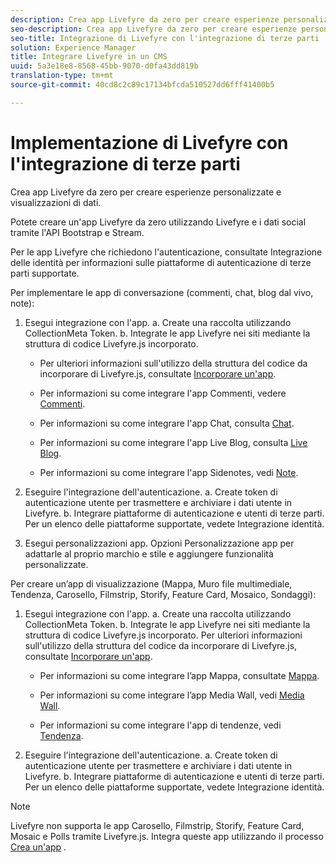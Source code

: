 ```yaml
---
description: Crea app Livefyre da zero per creare esperienze personalizzate e visualizzazioni di dati.
seo-description: Crea app Livefyre da zero per creare esperienze personalizzate e visualizzazioni di dati.
seo-title: Integrazione di Livefyre con l'integrazione di terze parti
solution: Experience Manager
title: Integrare Livefyre in un CMS
uuid: 5a3e18e8-8568-45bb-9070-d0fa43dd819b
translation-type: tm+mt
source-git-commit: 40cd8c2c89c17134bfcda510527dd6fff41400b5

---
```



# Implementazione di Livefyre con l'integrazione di terze parti

Crea app Livefyre da zero per creare esperienze personalizzate e visualizzazioni di dati.

Potete creare un'app Livefyre da zero utilizzando Livefyre e i dati social tramite l'API Bootstrap e Stream.

Per le app Livefyre che richiedono l'autenticazione, consultate Integrazione delle identità per informazioni sulle piattaforme di autenticazione di terze parti supportate.

Per implementare le app di conversazione (commenti, chat, blog dal vivo, note):

1. Esegui integrazione con l'app.
a. Create una raccolta utilizzando CollectionMeta Token.
b. Integrate le app Livefyre nei siti mediante la struttura di codice Livefyre.js incorporato.

   * Per ulteriori informazioni sull'utilizzo della struttura del codice da incorporare di Livefyre.js, consultate [Incorporare un'app](/help/implementation/c-getting-started/c-implementation-process/c-using-livefyre.js-to-create-customize-and-use-apps-on-your-site.md).

   * Per informazioni su come integrare l'app Commenti, vedere [Commenti](/help/using/c-about-apps/c-comments/c-comments.md).

   * Per informazioni su come integrare l'app Chat, consulta [Chat](/help/using/c-about-apps/c-chat-app/c-chat-app.md).

   * Per informazioni su come integrare l'app Live Blog, consulta [Live Blog](/help/using/c-about-apps/c-liveblog-app/c-liveblog-app.md).

   * Per informazioni su come integrare l'app Sidenotes, vedi [Note](/help/using/c-about-apps/c-sidenotes-app/c-sidenotes-app.md).

1. Eseguire l'integrazione dell'autenticazione.
a. Create token di autenticazione utente per trasmettere e archiviare i dati utente in Livefyre.
b. Integrare piattaforme di autenticazione e utenti di terze parti. Per un elenco delle piattaforme supportate, vedete Integrazione [](/help/implementation/t-about-identity-integration/t-about-identity-integration.md)identità.

1. Esegui personalizzazioni app. Opzioni Personalizzazione app per adattarle al proprio marchio e stile e aggiungere funzionalità personalizzate.

Per creare un’app di visualizzazione (Mappa, Muro file multimediale, Tendenza, Carosello, Filmstrip, Storify, Feature Card, Mosaico, Sondaggi):

1. Esegui integrazione con l'app.
a. Create una raccolta utilizzando CollectionMeta Token.
b. Integrate le app Livefyre nei siti mediante la struttura di codice Livefyre.js incorporato. Per ulteriori informazioni sull'utilizzo della struttura del codice da incorporare di Livefyre.js, consultate [Incorporare un'app](/help/implementation/c-getting-started/c-implementation-process/c-using-livefyre.js-to-create-customize-and-use-apps-on-your-site.md).

   * Per informazioni su come integrare l’app Mappa, consultate [Mappa](/help/using/c-about-apps/c-map-app/c-map-app.md).

   * Per informazioni su come integrare l’app Media Wall, vedi [Media Wall](/help/using/c-about-apps/c-media-wall-app/c-media-wall-app.md).

   * Per informazioni su come integrare l'app di tendenze, vedi [Tendenza](/help/using/c-about-apps/c-trending-app/c-trending-app.md).

1. Eseguire l'integrazione dell'autenticazione.
a. Create token di autenticazione utente per trasmettere e archiviare i dati utente in Livefyre.
b. Integrare piattaforme di autenticazione e utenti di terze parti. Per un elenco delle piattaforme supportate, vedete Integrazione [](/help/implementation/t-about-identity-integration/t-about-identity-integration.md)identità.

>[!NOTE]
>
>Livefyre non supporta le app Carosello, Filmstrip, Storify, Feature Card, Mosaic e Polls tramite Livefyre.js.
Integra queste app utilizzando il processo [Crea un'app](/help/using/c-about-apps/c-create-an-app.md) .